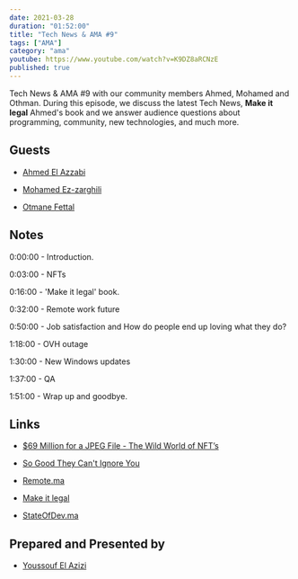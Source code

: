 ```yaml
---
date: 2021-03-28
duration: "01:52:00"
title: "Tech News & AMA #9"
tags: ["AMA"]
category: "ama"
youtube: https://www.youtube.com/watch?v=K9DZ8aRCNzE
published: true
---
```


Tech News & AMA #9 with our community members Ahmed, Mohamed and Othman. During this episode, we discuss the latest Tech News, **Make it legal** Ahmed's book and we answer audience questions about programming, community, new technologies, and much more.

## Guests

- [Ahmed El Azzabi](https://mylink.fyi/elazzabi)

- [Mohamed Ez-zarghili](https://www.facebook.com/mohamed.ezzarghili)

- [Otmane Fettal](https://twitter.com/ofettal)

## Notes

0:00:00 - Introduction.

0:03:00 - NFTs

0:16:00 - 'Make it legal' book.

0:32:00 - Remote work future

0:50:00 - Job satisfaction and How do people end up loving what they do?

1:18:00 - OVH outage

1:30:00 - New Windows updates

1:37:00 - QA

1:51:00 - Wrap up and goodbye.

## Links

- [\$69 Million for a JPEG File - The Wild World of NFT’s](https://www.youtube.com/watch?v=x3nmAX3gAlw)

- [So Good They Can't Ignore You](https://www.amazon.com/Good-They-Cant-Ignore-You/dp/1455509124)

- [Remote.ma](https://remote.ma/)

- [Make it legal](https://makeitlegal.ma/)

- [StateOfDev.ma](https://stateofdev.ma)

## Prepared and Presented by

- [Youssouf El Azizi](https://elazizi.com/)
